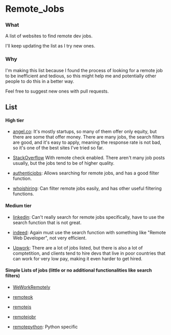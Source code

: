 # Remote_Jobs

### What

A list of websites to find remote dev jobs.

I'll keep updating the list as I try new ones.

### Why

I'm making this list because I found the process of looking for a remote job to be inefficient and tedious, so this might help me and potentially other people to do this in a better way.

Feel free to suggest new ones with pull requests.

## List

#### High tier

* [angel.co](https://angel.co/): It's mostly startups, so many of them offer only equity, but there are some that offer money. There are many jobs, the search filters are good, and it's easy to apply, meaning the response rate is not bad, so it's one of the best sites I've tried so far.

* [StackOverflow](https://stackoverflow.com/jobs?sort=i&r=true) With remote check enabled. There aren't many job posts usually, but the jobs tend to be of higher quality.

* [authenticjobs](https://www.authenticjobs.com): Allows searching for remote jobs, and has a good filter function.

* [whoishiring](https://whoishiring.io/): Can filter remote jobs easily, and has other useful filtering functions.


#### Medium tier

* [linkedin](https://www.linkedin.com/jobs/): Can't really search for remote jobs specifically, have to use the search function that is not great.

* [indeed](https://www.indeed.com): Again must use the search function with something like "Remote Web Developer", not very efficient.

* [Upwork](https://www.upwork.com/): There are a lot of jobs listed, but there is also a lot of comptetition, and clients tend to hire devs that live in poor countries that can work for very low pay, making it even harder to get hired.

#### Simple Lists of jobs (little or no additional functionalities like search filters)

* [WeWorkRemotely](https://weworkremotely.com/)

* [remoteok](https://remoteok.io/remote-dev-jobs)

* [remotejs](https://remotejs.co/)

* [remotejobr](https://remotejobr.com/)

* [remotepython](https://www.remotepython.com/): Python specific
